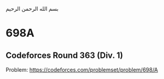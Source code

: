 بسم الله الرحمن الرحيم
# 698A
## Codeforces Round 363 (Div. 1)

Problem: https://codeforces.com/problemset/problem/698/A <br/>
